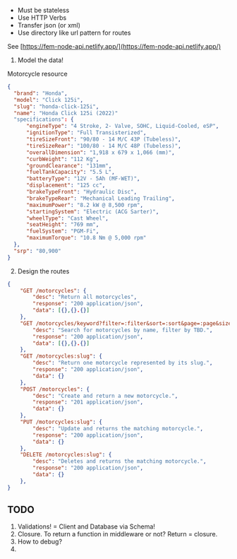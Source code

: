 + Must be stateless
+ Use HTTP Verbs
+ Transfer json (or xml)
+ Use directory like url pattern for routes

See [https://fem-node-api.netlify.app/](https://fem-node-api.netlify.app/)

1. Model the data!

Motorcycle resource

```json
{
  "brand": "Honda",
  "model": "Click 125i",
  "slug": "honda-click-125i",
  "name": "Honda Click 125i (2022)"
  "specifications": {
	  "engineType": "4 Stroke, 2- Valve, SOHC, Liquid-Cooled, eSP",
	  "ignitionType": "Full Transisterized",
	  "tireSizeFront": "90/80 - 14 M/C 43P (Tubeless)",
	  "tireSizeRear": "100/80 - 14 M/C 48P (Tubeless)",
	  "overallDimension": "1,918 x 679 x 1,066 (mm)",
	  "curbWeight": "112 Kg",
	  "groundClearance": "131mm",
	  "fuelTankCapacity": "5.5 L",
	  "batteryType": "12V - 5Ah (MF-WET)",
	  "displacement": "125 cc",
	  "brakeTypeFront": "Hydraulic Disc",
	  "brakeTypeRear": "Mechanical Leading Trailing",
	  "maximumPower": "8.2 kW @ 8,500 rpm",
	  "startingSystem": "Electric (ACG Sarter)",
	  "wheelType": "Cast Wheel",
	  "seatHeight": "769 mm",
	  "fuelSystem": "PGM-Fi",
	  "maximumTorque": "10.8 Nm @ 5,000 rpm"
  },
  "srp": "80,900"
}
```

2. Design the routes

```json
{
	"GET /motorcycles": {
		"desc": "Return all motorcycles",
		"response": "200 application/json",
		"data": [{},{}.{}]
	},
	"GET /motorcycles/keyword?filter=:filter&sort=:sort&page=:page&size=:size": {
		"desc": "Search for motorcycles by name, filter by TBD.",
		"response": "200 application/json",
		"data": [{},{}.{}]
	},
	"GET /motorcycles:slug": {
		"desc": "Return one motorcycle represented by its slug.",
		"response": "200 application/json",
		"data": {}
	},
	"POST /motorcycles": {
		"desc": "Create and return a new motorcycle.",
		"response": "201 application/json",
		"data": {}
	},
	"PUT /motorcycles:slug": {
		"desc": "Update and returns the matching motorcycle.",
		"response": "200 application/json",
		"data": {}
	},
	"DELETE /motorcycles:slug": {
		"desc": "Deletes and returns the matching motorcycle.",
		"response": "200 application/json",
		"data": {}
	},
}
```



## TODO
1. Validations! = Client and Database via Schema!
2. Closure. To return a function in middleware or not? Return = closure.
3. How to debug?
4. 